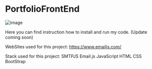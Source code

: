 # PortfolioFrontEnd
![image](https://github.com/pstaron/PortfolioFrontEnd/assets/25846311/c3d4403f-d820-4d3f-add1-a7d47e9cf1a8)


Here you can find instruction how to install and run my code.
(Update coming soon)


WebSites used for this project: 
https://www.emailjs.com/


Stack used for this project:
SMTPJS
Email.js
JavaScript
HTML
CSS
BootStrap

